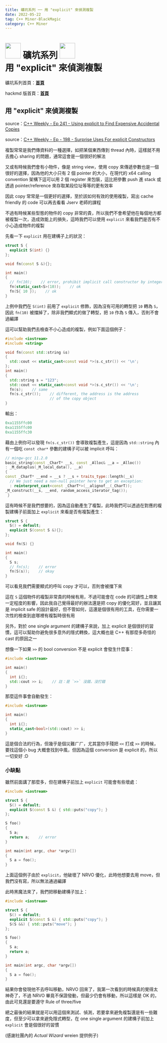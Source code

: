 ```yaml
---
title: 礦坑系列 ── 用 "explicit" 來偵測複製
date: 2022-05-22
tag: C++ Miner-BlackMagic
category: C++ Miner
---
```


<h1><div class = "center-column"><img src = "https://i.imgur.com/thmVmX6.png?w=1000" height = 50> 礦坑系列 <img src = "https://i.imgur.com/thmVmX6.png?w=1000" height = 50><br> 用 "explicit" 來偵測複製</div></h1>

礦坑系列首頁：<strong><a href = "https://github.com/Mes0903/Cpp-Miner" class = "redlink">首頁</a></strong>

hackmd 版首頁：<strong><a href = "https://hackmd.io/@Mes/Cpp_Miner/https%3A%2F%2Fhackmd.io%2F%40Mes%2FPreface" class = "redlink">首頁</a></strong>

## 用 "explicit" 來偵測複製

source：[C++ Weekly - Ep 241 - Using explicit to Find Expensive Accidental Copies](https://www.youtube.com/watch?v=5wJ-jKK_Zy0)

source：[C++ Weekly - Ep - 198 - Surprise Uses For explicit Constructors](https://www.youtube.com/watch?v=Q4SXFkTzD28)

複製常常是我們傳資料的一種選擇，如把某個東西傳到 thread 內時，這樣就不用去擔心 sharing 的問題，通常這會是一個很好的解法

又或有時候我們會有小物件，像是 string view，使用 copy 來傳遞參數也是一個很好的選擇，因為他的大小只有 2 個 pointer 的大小，在現代的 x64 calling convention 架構下這可以用 2 個 register 來包裝，這比把參數 push 進 stack 或透過 pointer/reference 來存取某段位址等等的更有效率

因此 copy 常常是一個更好的選擇，至於該如何有效的使用複製，寫出 cache friendly 的 code 可以再去看看 Jserv 老師的課程

不過有時候某些型態的物件的 copy 非常的貴，所以我們不會希望他在每個地方都被複製一次，造成效能上的損失，這時我們可以使用 `explicit` 來看我們是否有不小心造成物件的複製

先看一下 `explicit` 用在建構子上的狀況：

```cpp
struct S {
  explicit S(int) {}
};

void fn(const S &){};

int main()
{
  // fn(10);    // error, prohibit implicit call constructor by integer
  fn(static_cast<S>(10));    // ok
  fn(S{ 10 });    // ok
}
```

上例中我們在 `S(int)` 前用了 `explicit` 修飾，因為沒有可用的轉型把 `10` 轉為 `S`，因此 `fn(10)` 被擋掉了，除非我們顯式的做了轉型，把 `10` 作為 `S` 傳入，否則不會過編譯

這可以幫助我們去檢查不小心造成的複製，例如下面這個例子：

```cpp
#include <iostream>
#include <string>

void fn(const std::string &s)
{
  std::cout << static_cast<const void *>(s.c_str()) << '\n';
};
int main()
{
  std::string s = "123";
  std::cout << static_cast<const void *>(s.c_str()) << '\n';
  fn(s);    // same
  fn(s.c_str());    // different, the address is the address
                    // of the copy object
}
```
輸出：

```cpp
0xa1155ffc00
0xa1155ffc00
0xa1155ffc30
```

藉由上例你可以發現 `fn(s.c_str())` 會導致複製產生，這是因為 `std::string` 內有一個吃 `const char*` 參數的建構子可以被 implicit 呼叫：

```cpp
// mingw-gcc 11.2.0
basic_string(const _CharT* __s, const _Alloc& __a = _Alloc())
: _M_dataplus(_M_local_data(), __a)
{
const _CharT* __end = __s ? __s + traits_type::length(__s)
  // We just need a non-null pointer here to get an exception:
  : reinterpret_cast<const _CharT*>(__alignof__(_CharT));
_M_construct(__s, __end, random_access_iterator_tag());
 }
```

這有時候不是我們想要的，因為這自動產生了複製，此時我們可以透過在對應的複製建構子前面加上 `explicit` 來看是否有複製產生：
```cpp
struct S {
  S() = default;
  explicit S(const S &){};
};

void fn(S) {}

int main()
{
  S s;
  // fn(s);    // error
  fn(S(s));    // okay
}
```

可以看見我們需要顯式的呼叫 copy 才可以，否則會被擋下來

這在 `S` 這個物件的複製非常貴的時候有用，不過可能會在 code 的可讀性上帶來一定程度的影響，因此我自己覺得最好的辦法還是把 copy 的優化寫好，並且讓其是 implicit safe 的設計最好，但不管如何，這還是個很有用的工具，在你需要一次性的檢查到底哪裡有複製時很有用

另外，對於 one single argument 的建構子來說，加上 explicit 是個很好的習慣，這可以幫助你避免很多意外的隱式轉換，這大概也是 C++ 有那麼多奇怪的 cast 的原因之一

想像一下如果 `>>` 的 bool conversion 不是 explicit 會發生什麼事：
```cpp
#include <iostream>

int main()
{
  int i{};
  std::cout >> i;    // 註：是 `>>` 沒錯，沒打錯
}
```

那麼這件事會自動發生：
```cpp
#include <iostream>

int main()
{
  int i{};
  static_cast<bool>(std::cout) >> i;
}
```

這是個合法的行為，但幾乎是個災難ㄏㄏ，尤其當你手殘把 `<<` 打成 `>>` 的時候，要找這個小 bug 大概會找到中風，但因為這個 conversion 是 explicit 的，所以一切安好 :D

### 小缺點

雖然前面講了那麼多，但在建構子前加上 `explicit` 可能會有些壞處：
```cpp
#include <iostream>

struct S {
  S() = default;
  explicit S(const S &) { std::puts("copy"); }
};

S foo()
{
  S a;
  return a;    // error
}

int main(int argc, char *argv[])
{
  S a = foo();
}
```

上面這個例子由於 `explicit`，他破壞了 NRVO 優化，此時他想要去用 move，但我們沒有寫，所以無法通過編譯

此時<span class = "yellow">黑魔法</span>來了，我們把移動建構子加上：
```cpp
#include <iostream>

struct S {
  S() = default;
  explicit S(const S &) { std::puts("copy"); }
  S(S &&) { std::puts("move"); }
};

S foo()
{
  S a;
  return a;
}

int main(int argc, char *argv[])
{
  S a = foo();
}
```

結果你會發現他不去呼叫移動，NRVO 回來了，我第一次看到的時候真的覺得太神奇了，不過 NRVO 畢竟不保證發動，但最少仍會有移動，所以這樣是 OK 的，由此可見還是要<span class = "yellow">遵守 Rule of three/five</span>

總之最後的結果就是可以用這個來測試、偵測，若要拿來<span class = "yellow">避免</span>複製還是有一些難度，但至少可以拿來避免隱式轉型，在 one single argument 的建構子前加上 `explicit` 會是個很好的習慣

<div class = "center-column">(感謝社團內的 <I>Actual Wizard</I> wreien 提供例子)</div><br>